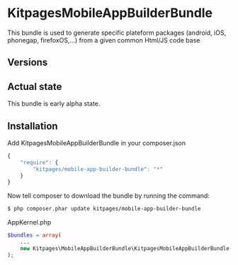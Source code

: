 KitpagesMobileAppBuilderBundle
==============================

This bundle is used to generate specific plateform packages (android, iOS, phonegap,
firefoxOS,...) from a given common Html/JS code base

## Versions




## Actual state

This bundle is early alpha state.

## Installation

Add KitpagesMobileAppBuilderBundle in your composer.json

```js
{
    "require": {
        "kitpages/mobile-app-builder-bundle": "*"
    }
}
```

Now tell composer to download the bundle by running the command:

``` bash
$ php composer.phar update kitpages/mobile-app-builder-bundle
```

AppKernel.php

``` php
$bundles = array(
    ...
    new Kitpages\MobileAppBuilderBundle\KitpagesMobileAppBuilderBundle(),
);
```


